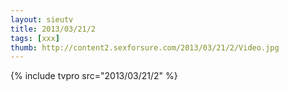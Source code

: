 ```yaml
--- 
layout: sieutv
title: 2013/03/21/2
tags: [xxx]
thumb: http://content2.sexforsure.com/2013/03/21/2/Video.jpg
---
```

{% include tvpro src="2013/03/21/2" %} 
